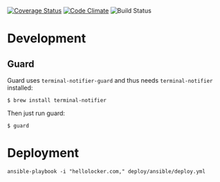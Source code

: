 [![Coverage Status](https://coveralls.io/repos/dv/hellolocker/badge.svg?branch=master&service=github)](https://coveralls.io/github/dv/hellolocker?branch=master)
[![Code Climate](https://codeclimate.com/github/dv/hellolocker/badges/gpa.svg)](https://codeclimate.com/github/dv/hellolocker)
![Build Status](https://img.shields.io/codeship/97a77c10-19b7-0133-e34a-0a4b5bd32554/master.svg)

# Development

## Guard

Guard uses `terminal-notifier-guard` and thus needs `terminal-notifier` installed:

```
$ brew install terminal-notifier
```

Then just run guard:

```
$ guard
```


# Deployment

`ansible-playbook -i "hellolocker.com," deploy/ansible/deploy.yml`
